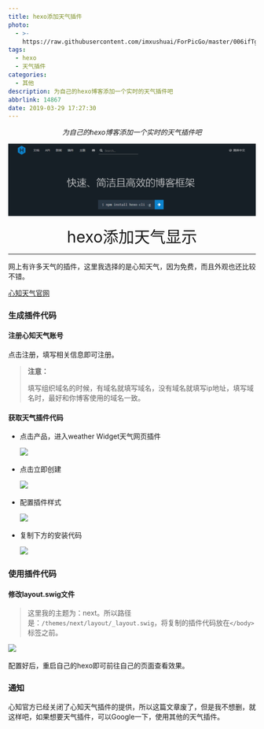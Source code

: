 ```yaml
---
title: hexo添加天气插件
photo:
  - >-
    https://raw.githubusercontent.com/imxushuai/ForPicGo/master/006ifTg0gy1fxq63qyv3xj30yx0a7t99.jpg
tags:
  - hexo
  - 天气插件
categories:
  - 其他
description: 为自己的hexo博客添加一个实时的天气插件吧
abbrlink: 14867
date: 2019-03-29 17:27:30
---
```


<center><i>为自己的hexo博客添加一个实时的天气插件吧</i></center>

![](https://raw.githubusercontent.com/imxushuai/ForPicGo/master/006ifTg0gy1fxq63qyv3xj30yx0a7t99.jpg)

<!-- more -->

<center><font size="6px">hexo添加天气显示</font></center>

---

网上有许多天气的插件，这里我选择的是心知天气，因为免费，而且外观也还比较不错。

[心知天气官网](https://www.seniverse.com)

### 生成插件代码

#### 注册心知天气账号

点击注册，填写相关信息即可注册。

> **注意：**
>
> ​	填写组织域名的时候，有域名就填写域名，没有域名就填写ip地址，填写域名时，最好和你博客使用的域名一致。

#### 获取天气插件代码

- 点击产品，进入weather Widget天气网页插件

  ![](https://images.xushuai.fun/20190329171023.png)

- 点击立即创建

  ![](https://images.xushuai.fun/20190329171359.png)

- 配置插件样式

  ![](https://images.xushuai.fun/20190329171755.png)

- 复制下方的安装代码

  ![](https://images.xushuai.fun/20190329171938.png)

### 使用插件代码

#### 修改layout.swig文件

> 这里我的主题为：next。所以路径是：`/themes/next/layout/_layout.swig`，将复制的插件代码放在`</body>`标签之前。

![](https://images.xushuai.fun/20190329172323.png)

配置好后，重启自己的hexo即可前往自己的页面查看效果。

### 通知

心知官方已经关闭了心知天气插件的提供，所以这篇文章废了，但是我不想删，就这样吧，如果想要天气插件，可以Google一下，使用其他的天气插件。
